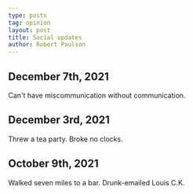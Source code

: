 ```yaml
---
type: posts
tag: opinion
layout: post
title: Social updates
author: Robert Paulson
---
```


## December 7th, 2021

Can't have miscommunication without communication.

## December 3rd, 2021

Threw a tea party. Broke no clocks.

## October 9th, 2021

Walked seven miles to a bar. Drunk-emailed Louis C.K.
